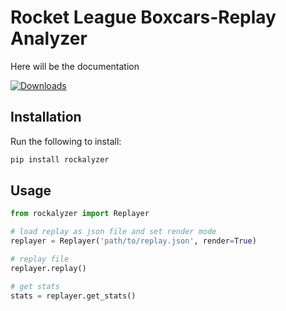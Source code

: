 # Rocket League Boxcars-Replay Analyzer
Here will be the documentation

[![Downloads](https://static.pepy.tech/personalized-badge/rockalyzer?period=total&units=international_system&left_color=black&right_color=blue&left_text=Downloads)](https://pepy.tech/project/rockalyzer)

## Installation
Run the following to install:
```python
pip install rockalyzer
```

## Usage
```python
from rockalyzer import Replayer

# load replay as json file and set render mode
replayer = Replayer('path/to/replay.json', render=True)

# replay file
replayer.replay()

# get stats
stats = replayer.get_stats()
```
